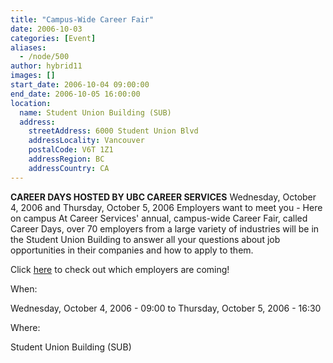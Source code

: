 ```yaml
---
title: "Campus-Wide Career Fair"
date: 2006-10-03
categories: [Event]
aliases:
  - /node/500
author: hybrid11
images: []
start_date: 2006-10-04 09:00:00
end_date: 2006-10-05 16:00:00
location:
  name: Student Union Building (SUB)
  address:
    streetAddress: 6000 Student Union Blvd
    addressLocality: Vancouver
    postalCode: V6T 1Z1
    addressRegion: BC
    addressCountry: CA
---
```


**CAREER DAYS HOSTED BY UBC CAREER SERVICES**
Wednesday, October 4, 2006 and Thursday, October 5, 2006
Employers want to meet you - Here on campus
At Career Services' annual, campus-wide Career Fair, called Career Days, over 70 employers from a large variety of industries will be
in the Student Union Building to answer all your questions about job opportunities in their companies and how to apply to them.

Click [here](http://www.careers.ubc.ca/events.cfm?page=careerfair&view=participants) to check out which employers are coming!

When: 

Wednesday, October 4, 2006 - 09:00 to Thursday, October 5, 2006 - 16:30

Where: 

Student Union Building (SUB)
